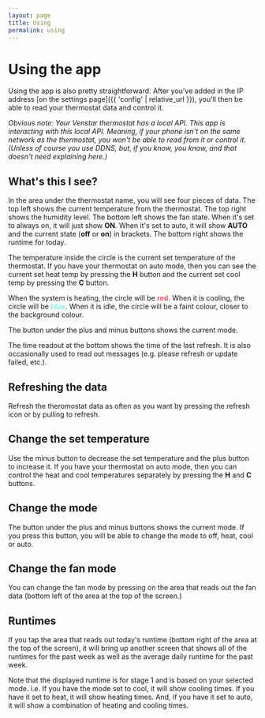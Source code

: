 ```yaml
---
layout: page
title: Using
permalink: using
---
```


# Using the app

Using the app is also pretty straightforward. After you've added in the IP address [on the settings page]({{ 'config' | relative_url }}), you'll then be able to read your thermostat data and control it.

*Obvious note: Your Venstar thermostat has a local API. This app is interacting with this local API. Meaning, if your phone isn't on the same network as the thermostat, you won't be able to read from it or control it. (Unless of course you use DDNS, but, if you know, you know, and that doesn't need explaining here.)*

## What's this I see?

In the area under the thermostat name, you will see four pieces of data. The top left shows the current temperature from the thermostat. The top right shows the humidity level. The bottom left shows the fan state. When it's set to always on, it will just show **ON**. When it's set to auto, it will show **AUTO** and the current state (**off** or **on**) in brackets. The bottom right shows the runtime for today.

The temperature inside the circle is the current set temperature of the thermostat. If you have your thermostat on auto mode, then you can see the current set heat temp by pressing the **H** button and the current set cool temp by pressing the **C** button.

When the system is heating, the circle will be <span style="color: #FF5555; font-weight: 700;">red</span>. When it is cooling, the circle will be <span style="color: #8BE9FD; font-weight: 700;">blue</span>. When it is idle, the circle will be a faint colour, closer to the background colour. 

The button under the plus and minus buttons shows the current mode.

The time readout at the bottom shows the time of the last refresh. It is also occasionally used to read out messages (e.g. please refresh or update failed, etc.).

## Refreshing the data

Refresh the theromostat data as often as you want by pressing the refresh icon or by pulling to refresh.

## Change the set temperature

Use the minus button to decrease the set temperature and the plus button to increase it. If you have your thermostat on auto mode, then you can control the heat and cool temperatures separately by pressing the **H** and **C** buttons.

## Change the mode

The button under the plus and minus buttons shows the current mode. If you press this button, you will be able to change the mode to off, heat, cool or auto.

## Change the fan mode

You can change the fan mode by pressing on the area that reads out the fan data (bottom left of the area at the top of the screen.)

## Runtimes

If you tap the area that reads out today's runtime (bottom right of the area at the top of the screen), it will bring up another screen that shows all of the runtimes for the past week as well as the average daily runtime for the past week.

Note that the displayed runtime is for stage 1 and is based on your selected mode. i.e. If you have the mode set to cool, it will show cooling times. If you have it set to heat, it will show heating times. And, if you have it set to auto, it will show a combination of heating and cooling times.
